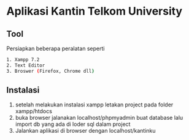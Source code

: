 # Aplikasi Kantin Telkom University


## Tool

Persiapkan beberapa peralatan seperti

```bash
1. Xampp 7.2
2. Text Editor
3. Broswer (Firefox, Chrome dll)
```


## Instalasi

1. setelah melakukan instalasi xampp letakan project pada folder xampp/htdocs
3. buka browser jalanakan localhost/phpmyadmin buat database lalu import db yang ada di loder sql dalam project
4. Jalankan aplikasi di browser dengan localhost/kantinku
